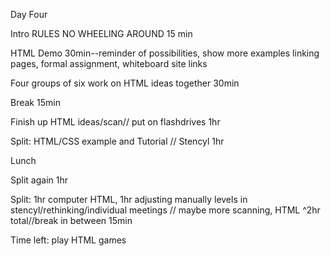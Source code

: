 Day Four

Intro   RULES NO WHEELING AROUND 15 min

HTML Demo 30min--reminder of possibilities, show more examples
linking pages, formal assignment, whiteboard site links

Four groups of six work on HTML ideas together 30min

Break 15min

Finish up HTML ideas/scan// put on flashdrives 1hr 

Split: HTML/CSS example and Tutorial // Stencyl 1hr

Lunch

Split again 1hr

Split: 1hr computer HTML, 
1hr adjusting manually levels in stencyl/rethinking/individual meetings // maybe more scanning, HTML
^2hr total//break in between 15min

Time left: play HTML games







